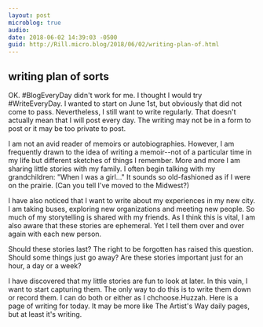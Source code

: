 ```yaml
---
layout: post
microblog: true
audio: 
date: 2018-06-02 14:39:03 -0500
guid: http://Rill.micro.blog/2018/06/02/writing-plan-of.html
---
```

## writing plan of sorts

OK. #BlogEveryDay didn't work for me. I thought I would try #WriteEveryDay. I wanted to start on June  1st, but obviously that did not come to pass. Nevertheless, I still want to write regularly. That doesn't actually mean that I will post every day. The writing may not be in a form to post or it may be too private to post.

I am not an avid reader of memoirs or autobiographies. However, I am frequently drawn to the idea of writing a memoir--not of a particular time in my life but different sketches of things I remember. More and more I am sharing little stories with my family. I often begin talking with my grandchildren: "When I was a girl..." It sounds so old-fashioned as if I were on the prairie. (Can you tell I've moved to the Midwest?) 

I have also noticed that I want to write about my experiences in my new city. I am taking buses, exploring new organizations and meeting new people. So much of my storytelling is shared with my friends. As I think this is vital, I am also aware that these stories are ephemeral. Yet I tell them over and over again with each new person.

Should these stories last? The right to be forgotten has raised this question. Should some things just go away? Are these stories important just for an hour, a day or a week?

I have discovered that my little stories are fun to look at later. In this vain, I want to start capturing them. The only way to do this is to write them down or record them. I can do both or either as I chchoose.Huzzah. Here is a page of writing for today. It may be more like The Artist's Way daily pages, but at least it's writing. 
